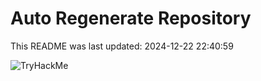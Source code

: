 # Auto Regenerate Repository

This README was last updated: 2024-12-22 22:40:59

 ![TryHackMe](https://tryhackme.com/badge/533634)